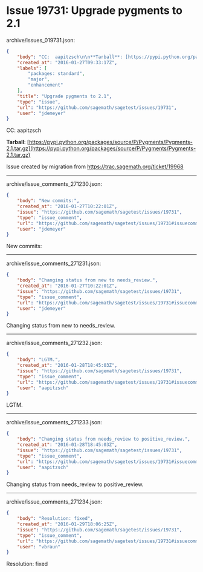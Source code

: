 # Issue 19731: Upgrade pygments to 2.1

archive/issues_019731.json:
```json
{
    "body": "CC:  aapitzsch\n\n**Tarball**: [https://pypi.python.org/packages/source/P/Pygments/Pygments-2.1.tar.gz](https://pypi.python.org/packages/source/P/Pygments/Pygments-2.1.tar.gz)\n\nIssue created by migration from https://trac.sagemath.org/ticket/19968\n\n",
    "created_at": "2016-01-27T09:33:17Z",
    "labels": [
        "packages: standard",
        "major",
        "enhancement"
    ],
    "title": "Upgrade pygments to 2.1",
    "type": "issue",
    "url": "https://github.com/sagemath/sagetest/issues/19731",
    "user": "jdemeyer"
}
```
CC:  aapitzsch

**Tarball**: [https://pypi.python.org/packages/source/P/Pygments/Pygments-2.1.tar.gz](https://pypi.python.org/packages/source/P/Pygments/Pygments-2.1.tar.gz)

Issue created by migration from https://trac.sagemath.org/ticket/19968





---

archive/issue_comments_271230.json:
```json
{
    "body": "New commits:",
    "created_at": "2016-01-27T10:22:01Z",
    "issue": "https://github.com/sagemath/sagetest/issues/19731",
    "type": "issue_comment",
    "url": "https://github.com/sagemath/sagetest/issues/19731#issuecomment-271230",
    "user": "jdemeyer"
}
```

New commits:



---

archive/issue_comments_271231.json:
```json
{
    "body": "Changing status from new to needs_review.",
    "created_at": "2016-01-27T10:22:01Z",
    "issue": "https://github.com/sagemath/sagetest/issues/19731",
    "type": "issue_comment",
    "url": "https://github.com/sagemath/sagetest/issues/19731#issuecomment-271231",
    "user": "jdemeyer"
}
```

Changing status from new to needs_review.



---

archive/issue_comments_271232.json:
```json
{
    "body": "LGTM.",
    "created_at": "2016-01-28T18:45:03Z",
    "issue": "https://github.com/sagemath/sagetest/issues/19731",
    "type": "issue_comment",
    "url": "https://github.com/sagemath/sagetest/issues/19731#issuecomment-271232",
    "user": "aapitzsch"
}
```

LGTM.



---

archive/issue_comments_271233.json:
```json
{
    "body": "Changing status from needs_review to positive_review.",
    "created_at": "2016-01-28T18:45:03Z",
    "issue": "https://github.com/sagemath/sagetest/issues/19731",
    "type": "issue_comment",
    "url": "https://github.com/sagemath/sagetest/issues/19731#issuecomment-271233",
    "user": "aapitzsch"
}
```

Changing status from needs_review to positive_review.



---

archive/issue_comments_271234.json:
```json
{
    "body": "Resolution: fixed",
    "created_at": "2016-01-29T18:06:25Z",
    "issue": "https://github.com/sagemath/sagetest/issues/19731",
    "type": "issue_comment",
    "url": "https://github.com/sagemath/sagetest/issues/19731#issuecomment-271234",
    "user": "vbraun"
}
```

Resolution: fixed
